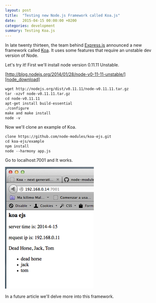 ```yaml
---
layout: post
title:  "Testing new Node.js Framework called Koa.js"
date:   2015-04-15 00:00:00 +0200
categories: development
summary: Testing Koa.js
---
```


In late twenty thirteen, the team behind [Express.js][expressjs_web] announced a new framework called [Koa][koa_web]. It uses some features that require an unstable dev version of Node.

Let's try it!
First we'll install node version 0.11.11 Unstable.

[http://blog.nodejs.org/2014/01/28/node-v0-11-11-unstable/][node_download]


<pre><code>wget http://nodejs.org/dist/v0.11.11/node-v0.11.11.tar.gz
tar -xzvf node-v0.11.11.tar.gz
cd node-v0.11.11
apt-get install build-essential
./configure
make and make install
node -v
</code></pre>

Now we'll clone an example of Koa.

<pre><code>clone https://github.com/node-modules/koa-ejs.git
cd koa-ejs/example
npm install
node --harmony app.js
</code></pre>

Go to localhost:7001 and It works.

![it_works]

In a future article we'll delve more into this framework.

[expressjs_web]: http://expressjs.com/
[koa_web]: http://koajs.com/
[node_download]: http://blog.nodejs.org/2014/01/28/node-v0-11-11-unstable/
[it_works]: /attachments/koajs.png "Koa.js It works"
